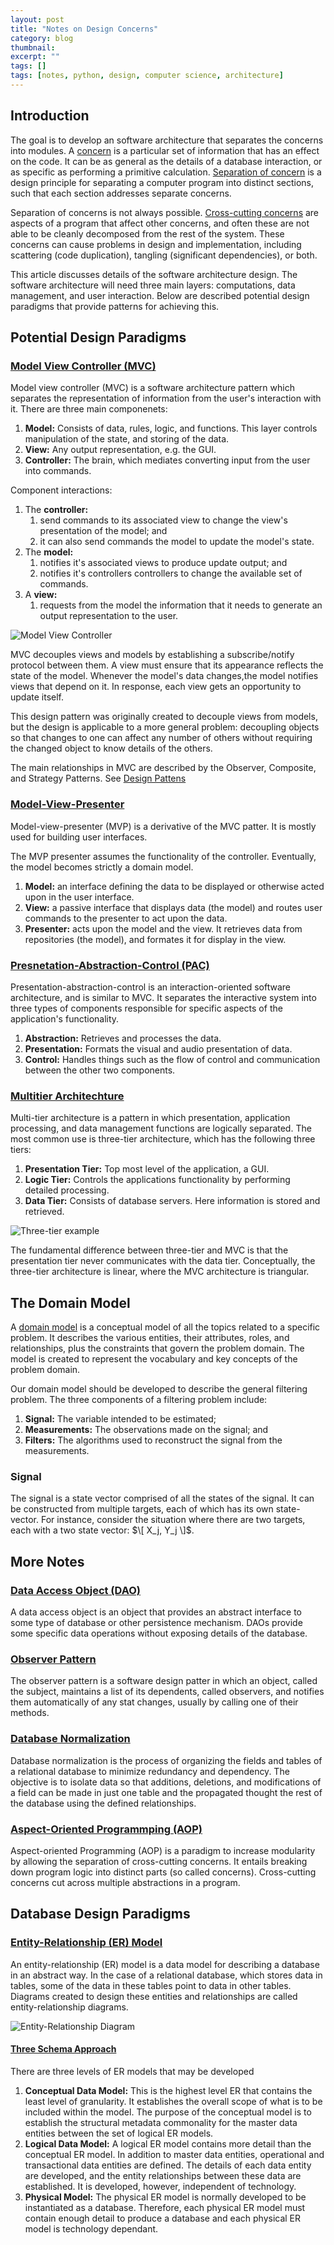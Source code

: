 ```yaml
---
layout: post
title: "Notes on Design Concerns"
category: blog
thumbnail: 
excerpt: "" 
tags: []
tags: [notes, python, design, computer science, architecture]
---
```


[1]:  http://en.wikipedia.org/wiki/Model%E2%80%93view%E2%80%93controller
[2]:  http://en.wikipedia.org/wiki/Aspect-oriented_programming
[3]:  http://en.wikipedia.org/wiki/Separation_of_concerns
[4]:  http://en.wikipedia.org/wiki/Cross-cutting_concern
[5]:  http://en.wikipedia.org/wiki/Database_normalization
[6]:  http://en.wikipedia.org/wiki/Model%E2%80%93view%E2%80%93presenter
[7]:  http://en.wikipedia.org/wiki/Common_layers_in_an_information_system_logical_architecture
[8]:  http://en.wikipedia.org/wiki/Data_Access_Object
[9]:  http://en.wikipedia.org/wiki/Observer_pattern
[10]: http://en.wikipedia.org/wiki/Presentation%E2%80%93abstraction%E2%80%93control
[11]: http://en.wikipedia.org/wiki/Multitier_architecture#Three-tier_architecture
[12]: http://upload.wikimedia.org/wikipedia/commons/thumb/5/51/Overview_of_a_three-tier_application_vectorVersion.svg/400px-Overview_of_a_three-tier_application_vectorVersion.svg.png
[13]: http://upload.wikimedia.org/wikipedia/commons/thumb/f/fd/MVC-Process.png/200px-MVC-Process.png
[14]: http://en.wikipedia.org/wiki/Design_Patterns
[15]: http://en.wikipedia.org/wiki/Concern_(computer_science)
[16]: http://en.wikipedia.org/wiki/Domain_model
[17]: http://en.wikipedia.org/wiki/Entity-relationship_model
[18]: http://upload.wikimedia.org/wikipedia/commons/thumb/7/72/ER_Diagram_MMORPG.png/450px-ER_Diagram_MMORPG.png
[19]: http://en.wikipedia.org/wiki/Three_schema_approach

## Introduction 
The goal is to develop an software architecture that separates the
concerns into modules. A [concern][15] is a particular set of
information that has an effect on the code. It can be as general as the
details of a database interaction, or as specific as performing a
primitive calculation. [Separation of concern][3] is a design principle
for separating a computer program into distinct sections, such that each
section addresses separate concerns. 

Separation of concerns is not always possible. [Cross-cutting
concerns][4] are aspects of a program that affect other concerns, and
often these are not able to be cleanly decomposed from the rest of the
system. These concerns can cause problems in design and implementation,
including scattering (code duplication), tangling (significant
dependencies), or both. 

This article discusses details of the software architecture design. The
software architecture will need three main layers: computations, data
management, and user interaction. Below are described potential design
paradigms that provide patterns for achieving this. 

## Potential Design Paradigms

### [Model View Controller (MVC)][1]
Model view controller (MVC) is a software architecture pattern which
separates the representation of information from the user's interaction
with it. There are three main componenets:

1. __Model:__ Consists of data, rules, logic, and functions. This layer
   controls manipulation of the state, and storing of the data.
1. __View:__ Any output representation, e.g. the GUI.
1. __Controller:__ The brain, which mediates converting input from the user
   into commands.

Component interactions:

1. The __controller:__
    1. send commands to its associated view to change the view's presentation
       of the model; and
    1. it can also send commands the model to update the model's state. 
1. The __model:__ 
    1. notifies it's associated views to produce update output; and
    1. notifies it's controllers controllers to change the available set of commands. 
1. A __view:__ 
    1. requests from the model the information that it needs to generate an
       output representation to the user. 

![Model View Controller][13]

MVC decouples views and models by establishing a subscribe/notify
protocol between them. A view must ensure that its appearance reflects
the state of the model. Whenever the model's data changes,the model
notifies views that depend on it. In response, each view gets an
opportunity to update itself. 

This design pattern was originally created to decouple views from
models, but the design is applicable to a more general problem:
decoupling objects so that changes to one can affect any number of
others without requiring the changed object to know details of the
others. 

The main relationships in MVC are described by the Observer, Composite,
and Strategy Patterns. See [Design Pattens][14]

### [Model-View-Presenter][6]
Model-view-presenter (MVP) is a derivative of the MVC patter. It is
mostly used for building user interfaces. 

The MVP presenter assumes the functionality of the controller.
Eventually, the model becomes strictly a domain model. 

1. __Model:__ an interface defining the data to be displayed or
   otherwise acted upon in the user interface. 
1. __View:__ a passive interface that displays data (the model) and
   routes user commands to the presenter to act upon the data.
1. __Presenter:__ acts upon the model and the view. It retrieves data
   from repositories (the model), and formates it for display in the
   view.

### [Presnetation-Abstraction-Control (PAC)][10]
Presentation-abstraction-control is an interaction-oriented software
architecture, and is similar to MVC. It separates the interactive system
into three types of components responsible for specific aspects of the
application's functionality. 

1. __Abstraction:__ Retrieves and processes the data.
1. __Presentation:__ Formats the visual and audio presentation of data.
1. __Control:__ Handles things such as the flow of control and
   communication between the other two components. 

### [Multitier Architechture][11]
Multi-tier architecture is a pattern in which presentation, application
processing, and data management functions are logically separated. The
most common use is three-tier architecture, which has the following
three tiers:

1. __Presentation Tier:__ Top most level of the application, a GUI.
1. __Logic Tier:__ Controls the applications functionality by performing
   detailed processing. 
1. __Data Tier:__ Consists of database servers. Here information is
   stored and retrieved. 

![Three-tier example][12]


The fundamental difference between three-tier and MVC is that the presentation
tier never communicates with the data tier. Conceptually, the three-tier
architecture is linear, where the MVC architecture is triangular. 



## The Domain Model
A [domain model][16] is a conceptual model of all the topics related to
a specific problem. It describes the various entities, their attributes,
roles, and relationships, plus the constraints that govern the problem
domain. The model is created to represent the vocabulary and key
concepts of the problem domain. 

Our domain model should be developed to describe the general filtering
problem. The three components of a filtering problem include:

1. __Signal:__ The variable intended to be estimated;
1. __Measurements:__ The observations made on the signal; and 
1. __Filters:__ The algorithms used to reconstruct the signal from the
   measurements.

### Signal
The signal is a state vector comprised of all the states of the signal.
It can be constructed from multiple targets, each of which has its own
state-vector. For instance, consider the situation where there are two
targets, each with a two state vector: $\[ X_j, Y_j \]$.

## More Notes
### [Data Access Object (DAO)][8]
A data access object is an object that provides an abstract interface to
some type of database or other persistence mechanism. DAOs provide some
specific data operations without exposing details of the database.

### [Observer Pattern][9]
The observer pattern is a software design patter in which an object,
called the subject, maintains a list of its dependents, called
observers, and notifies them automatically of any stat changes, usually
by calling one of their methods.

### [Database Normalization][5]
Database normalization is the process of organizing the fields and
tables of a relational database to minimize redundancy and dependency.
The objective is to isolate data so that additions, deletions, and
modifications of a field can be made in just one table and the
propagated thought the rest of the database using the defined
relationships. 

### [Aspect-Oriented Programmping (AOP)][2]
Aspect-oriented Programming (AOP) is a paradigm to increase modularity
by allowing the separation of cross-cutting concerns. It entails
breaking down program logic into distinct parts (so called concerns).
Cross-cutting concerns cut across multiple abstractions in a program.


## Database Design Paradigms
### [Entity-Relationship (ER) Model][17]
An entity-relationship (ER) model is a data model for describing a database in
an abstract way. In the case of a relational database, which stores data
in tables, some of the data in these tables point to data in other
tables. Diagrams created to design these entities and relationships are
called entity-relationship diagrams.

![Entity-Relationship Diagram][18]

#### [Three Schema Approach][19]
There are three levels of ER models that may be developed

1. __Conceptual Data Model:__ This is the highest level ER that contains
   the least level of granularity. It establishes the overall scope of
   what is to be included within the model. The purpose of the
   conceptual model is to establish the structural metadata commonality
   for the master data entities between the set of logical ER models. 
1. __Logical Data Model:__ A logical ER model contains more detail than
   the conceptual ER model. In addition to master data entities,
   operational and transactional data entities are defined. The details
   of each data entity are developed, and the entity relationships
   between these data are established. It is developed, however,
   independent of technology. 
1. __Physical Model:__ The physical ER model is normally developed to be
   instantiated as a database. Therefore, each physical ER model must
   contain enough detail to produce a database and each physical ER
   model is technology dependant. 
